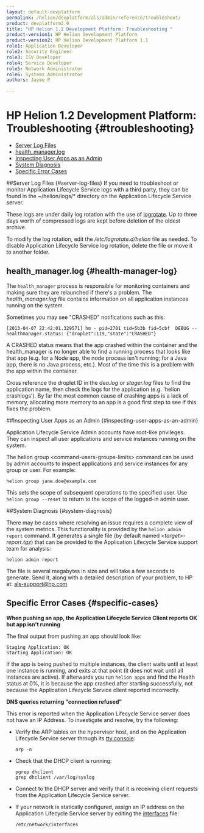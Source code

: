 ```yaml
---
layout: default-devplatform
permalink: /helion/devplatform/als/admin/reference/troubleshoot/
product: devplatform2.0
title: "HP Helion 1.2 Development Platform: Troubleshooting "
product-version1: HP Helion Development Platform
product-version2: HP Helion Development Platform 1.1
role1: Application Developer
role2: Security Engineer
role3: ISV Developer 
role4: Service Developer
role5: Network Administrator
role6: Systems Administrator 
authors: Jayme P

---
```

<!--UNDER REVISION-->

# HP Helion 1.2 Development Platform: Troubleshooting {#troubleshooting}


- [Server Log Files](#server-log-files)
-   [health\_manager.log](#health-manager-log)
-   [Inspecting User Apps as an Admin](#inspecting-user-apps-as-an-admin)
-   [System Diagnosis](#system-diagnosis)
-   [Specific Error Cases](#specific-cases)

##Server Log Files {#server-log-files}
If you need to troubleshoot or monitor Application Lifecycle Service logs with a third party,
they can be found in the \~/helion/logs/\* directory on the Application Lifecycle Service
server.

These logs are under daily log rotation with the use of
[logrotate](http://manpages.ubuntu.com/manpages/man8/logrotate.8).
Up to three days worth of compressed logs are kept before deletion of
the oldest archive.

To modify the log rotation, edit the */etc/logrotate.d/helion* file as
needed. To disable Application Lifecycle Service log rotation, delete the file or move it to
another folder.

## health\_manager.log {#health-manager-log}

The `health_manager` process is responsible for
monitoring containers and making sure they are relaunched if there's a
problem. The *health\_manager.log* file contains information on all
application instances running on the system.

Sometimes you may see "CRASHED" notifications such as this:

    [2013-04-07 22:42:01.329571] hm - pid=2701 tid=5b3b fid=5cbf  DEBUG -- healthmanager.status: {"droplet":119,"state":"CRASHED"}

A CRASHED status means that the app crashed within the container and the
health\_manager is no longer able to find a running process that looks
like that app (e.g. for a Node app, the node process isn't running; for
a Java app, there is no Java process, etc.). Most of the time this is a
problem with the app within the container.

Cross reference the droplet ID in the *dea.log* or *stager.log* files to
find the application name, then check the logs for the application (e.g.
'helion crashlogs'). By far the most common cause of crashing apps is
a lack of memory, allocating more memory to an app is a good first step
to see if this fixes the problem.

##Inspecting User Apps as an Admin {#inspecting-user-apps-as-an-admin}

Application Lifecycle Service Admin accounts have root-like privileges. They can inspect all
user applications and service instances running on the system.

The helion group \<command-users-groups-limits\> command can be used
by admin accounts to inspect applications and service instances for any
group or user. For example:

    helion group jane.doe@example.com

This sets the scope of subsequent operations to the specified user. Use
`helion group --reset` to return to the scope of
the logged-in admin user.

##System Diagnosis {#system-diagnosis}

There may be cases where resolving an issue requires a complete view of
the system metrics. This functionality is provided by the
`helion admin report` command. It generates a
single file (by default named *\<target\>-report.tgz*) that can be
provided to the Application Lifecycle Service support team for analysis:

    helion admin report

The file is several megabytes in size and will take a few seconds to
generate. Send it, along with a detailed description of your problem, to
HP at: [als-support@hp.com](mailto:als-support@hp.com)

## Specific Error Cases {#specific-cases}

**When pushing an app, the Application Lifecycle Service Client reports OK but app isn't running**

The final output from pushing an app should look like:

    Staging Application: OK
    Starting Application: OK

If the app is being pushed to multiple instances, the client waits
until at least one instance is running, and exits at that point (it
does not wait until all instances are active). If afterwards you run
`helion apps` and find the Health status at 0%,
it is because the app crashed after starting successfully, not because
the Application Lifecycle Service client reported incorrectly.

**DNS queries returning "connection refused"**

This error is reported when the Application Lifecycle Service server does not have an IP
Address. To investigate and resolve, try the following:

-   Verify the ARP tables on the hypervisor host, and on the Application Lifecycle Service server through its [tty console](/helion/devplatform/als/user/reference/glossary/#term-tty-console):

        arp -n

-   Check that the DHCP client is running:

        pgrep dhclient
        grep dhclient /var/log/syslog

-   Connect to the DHCP server and verify that it is receiving client requests from the Application Lifecycle Service server.

-   If your network is statically configured, assign an IP address on the Application Lifecycle Service server by editing the [interfaces](http://manpages.ubuntu.com/manpages/man5/interfaces.5) file:

        /etc/network/interfaces
